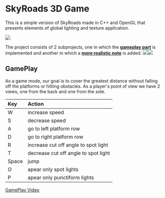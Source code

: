 # SkyRoads 3D Game

This is a simple version of SkyRoads made in C++ and OpenGL that presents elements of global lighting and texture application.


![](https://github.com/CristiSandu/SkyRoads-HW1-2/blob/main/IMG/4.jpg)

The project consists of 2 subprojects, one in which the **[gameplay part](https://github.com/CristiSandu/SkyRoads-HW1-2/tree/main/Source/Laboratoare/Tema2)** is implemented and another in which a **[more realistic note](https://github.com/CristiSandu/SkyRoads-HW1-2/tree/main/Source/Laboratoare/Tema3)** is added.
![](https://github.com/CristiSandu/SkyRoads-HW1-2/blob/main/IMG/1.jpg)![](https://github.com/CristiSandu/SkyRoads-HW1-2/blob/main/IMG/3.jpg)

## GamePlay

As a game mode, our goal is to cover the greatest distance without falling off the platforms or hitting obstacles. As a player's point of view we have 2 views, one from the back and one from the side.

| Key   | Action                              |
| :---- | :---------------------------------- |
| W     | increase speed                      |
| S     | decrease speed                       |
| A     | go to left platform row             |
| D     | go to right platform row            |
| R     | increase cut off angle to spot light |
| T     | decrease cut off angle to spot light |
| Space | jump                                |
| O     | apear only spot lights              |
| P     | apear only punctiform lights        |

[GamePlay Video](https://youtu.be/hNX4Rb7XY2c)
